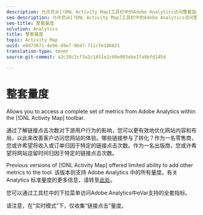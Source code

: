 ```yaml
---
description: 允许您从[!DNL Activity Map]工具栏中的Adobe Analytics访问整套指标。
seo-description: 允许您从[!DNL Activity Map]工具栏中的Adobe Analytics访问整套指标。
seo-title: 整套量度
solution: Analytics
title: 整套量度
topic: Activity Map
uuid: e8d73671-4e96-49e7-9b47-711cfe186821
translation-type: tm+mt
source-git-commit: a2c38c2cf3a2c1451e2c60e003ebe1fa9bfd145d

---
```



# 整套量度

Allows you to access a complete set of metrics from Adobe Analytics within the [!DNL Activity Map] toolbar.

通过了解链接点击次数对下游用户行为的影响，您可以更有效地优化网站内容和布局，以此来改善客户访问您网站的体验。哪些链接参与了转化？作为一名零售商，您或许希望将收入或订单归因于特定的链接点击次数。作为一名出版商，您或许希望将网站逗留时间归因于特定的链接点击次数。

Previous versions of [!DNL Activity Map] offered limited ability to add other metrics to the tool. 该版本则支持 Adobe Analytics 中的所有量度。有关 Analytics 标准量度的更多信息，请转至[此处](https://marketing.adobe.com/resources/help/en_US/reference/metrics.html)。

您可以通过工具栏中的下拉菜单访问Adobe Analytics中eVar支持的全套指标。

请注意，在“实时模式”下，仅收集“链接点击”量度。
